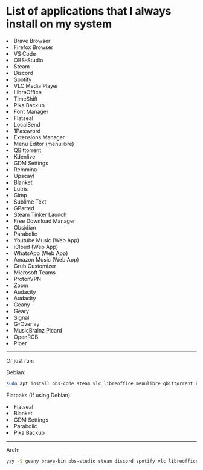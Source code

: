 # List of applications that I always install on my system

<li>Brave Browser
<li>Firefox Browser
<li>VS Code
<li>OBS-Studio
<li>Steam
<li>Discord
<li>Spotify
<li>VLC Media Player
<li>LibreOffice
<li>TimeShift
<li>Pika Backup
<li>Font Manager
<li>Flatseal
<li>LocalSend
<li>1Password
<li>Extensions Manager
<li>Menu Editor (menulibre)
<li>QBittorrent
<li>Kdenlive
<li>GDM Settings
<li>Remmina
<li>Upscayl
<li>Blanket
<li>Lutris
<li>Gimp
<li>Sublime Text
<li>GParted
<li>Steam Tinker Launch
<li>Free Download Manager
<li>Obsidian
<li>Parabolic
<li>Youtube Music (Web App)
<li>iCloud (Web App)
<li>WhatsApp (Web App)
<li>Amazon Music (Web App)
<li>Grub Customizer
<li>Microsoft Teams
<li>ProtonVPN
<li>Zoom
<li>Audacity
<li>Audacity
<li>Geany
<li>Geary
<li>Signal
<li>G-Overlay
<li>MusicBrainz Picard
<li>OpenRGB
<li>Piper


***
Or just run: 

Debian:
```bash
sudo apt install obs-code steam vlc libreoffice menulibre qbittorrent kdenlive remmina wine protontricks lutris gimp krita gparted grub-customizer audacity geary goverlay picard piper geany
```
Flatpaks (If using Debian):

<li>Flatseal
<li>Blanket
<li>GDM Settings
<li>Parabolic
<li>Pika Backup

***
Arch:
```bash
yay -S geany brave-bin obs-studio steam discord spotify vlc libreoffice-fresh timeshift font-manager localsend-bin 1password extension-manager menulibre qbittorrent breeze kdenlive gdm-settings remmina upscayl-bin blanket wine protontricks lutris gimp sublime-text-4 gparted steamtinkerlaunch freedownloadmanager obsidian parabolic grub-customizer proton-vpn-gtk-app zoom audacity geary telegram-desktop goverlay picard openrgb piper 